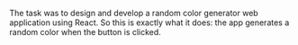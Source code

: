 The task was to design and develop a random color generator web application using React. So this is exactly what it does: the app generates a random color when the button is clicked.
